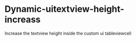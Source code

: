 # Dynamic-uitextview-height-increass

Increase the textview height inside the custom ui tableviewcell
